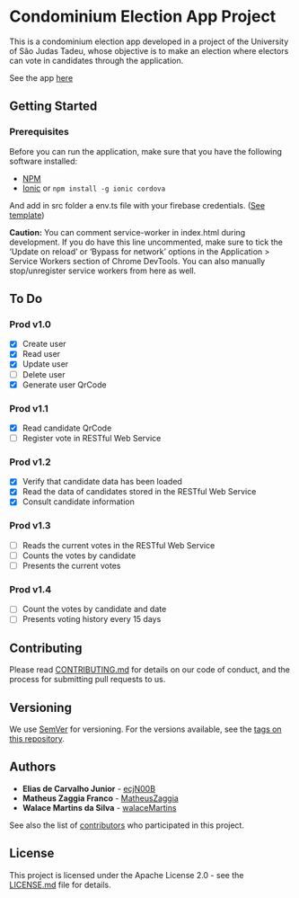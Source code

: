 # Condominium Election App Project

This is a condominium election app developed in a project of the University of São Judas Tadeu, whose objective is to make an election where electors can vote in candidates through the application.

See the app [here](https://ecjn00b.github.io/usjt-condominium-election/)

## Getting Started

### Prerequisites

Before you can run the application, make sure that you have the following software installed:
* [NPM](https://www.npmjs.com/get-npm)
* [Ionic](https://ionicframework.com/docs/intro/installation/) or `npm install -g ionic cordova`

And add in src folder a env.ts file with your firebase credentials. ([See template](docs/templates/env.template.ts))

**Caution:** You can comment service-worker in index.html during development. If you do have this line uncommented, make sure to tick the ‘Update on reload’ or ‘Bypass for network’ options in the Application > Service Workers section of Chrome DevTools. You can also manually stop/unregister service workers from here as well.

## To Do

### Prod v1.0
- [X] Create user
- [X] Read user
- [X] Update user
- [ ] Delete user
- [X] Generate user QrCode

### Prod v1.1
- [X] Read candidate QrCode
- [ ] Register vote in RESTful Web Service

### Prod v1.2
- [X] Verify that candidate data has been loaded
- [X] Read the data of candidates stored in the RESTful Web Service
- [X] Consult candidate information

### Prod v1.3
- [ ] Reads the current votes in the RESTful Web Service
- [ ] Counts the votes by candidate
- [ ] Presents the current votes

### Prod v1.4
- [ ] Count the votes by candidate and date
- [ ] Presents voting history every 15 days

## Contributing

Please read [CONTRIBUTING.md](CONTRIBUTING.md) for details on our code of conduct, and the process for submitting pull requests to us.

## Versioning

We use [SemVer](http://semver.org/) for versioning. For the versions available, see the [tags on this repository](https://github.com/ecjN00B/usjt-condominium-election/tags).

## Authors

* **Elias de Carvalho Junior** - [ecjN00B](https://github.com/ecjN00B)
* **Matheus Zaggia Franco** - [MatheusZaggia](https://github.com/MatheusZaggia)
* **Walace Martins da Silva** - [walaceMartins](https://github.com/walaceMartins)

See also the list of [contributors](https://github.com/ecjN00B/usjt-condominium-election/contributors) who participated in this project.

## License

This project is licensed under the Apache License 2.0 - see the [LICENSE.md](LICENSE.md) file for details.
